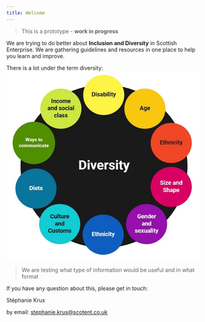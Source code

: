 ```yaml
---
title: Welcome
---
```


<blockquote class="red">
  <p>This is a prototype - <strong>work in progress</strong></p>
</blockquote>

We are trying to do better about **Inclusion and Diversity** in Scottish Enterprise.
We are gathering guidelines and resources in one place to help you learn and improve.

There is a lot under the term diversity:
![Diagram for Designing for diversity: size & shape, age, diets, culture and customs, language & communication abilities, education & training, income & social class, ethnicity, gender & sexuality](/images/diversity.jpg)

> We are testing what type of information would be useful and in what format

If you have any question about this, please get in touch:

Stéphanie Krus

by email: [stephanie.krus@scotent.co.uk](mailto:stephanie.krus@scotent.co.uk)
